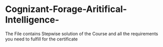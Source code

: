 # Cognizant-Forage-Aritifical-Intelligence-
The File contains Stepwise solution of the Course and all the requirements you need to fulfill for the certificate 

